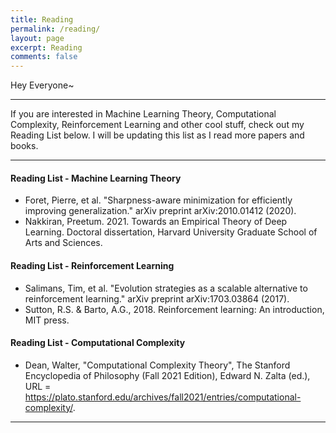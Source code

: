 ```yaml
---
title: Reading
permalink: /reading/
layout: page
excerpt: Reading
comments: false
---
```

Hey Everyone~
<hr>
If you are interested in Machine Learning Theory, Computational Complexity, Reinforcement Learning and other cool stuff, check out my Reading List below. I will be updating this list as I read more papers and books.
<hr>

#### Reading List - Machine Learning Theory
* Foret, Pierre, et al. "Sharpness-aware minimization for efficiently improving generalization." arXiv preprint arXiv:2010.01412 (2020).
* Nakkiran, Preetum. 2021. Towards an Empirical Theory of Deep Learning. Doctoral dissertation, Harvard University Graduate School of Arts and Sciences.

#### Reading List - Reinforcement Learning
* Salimans, Tim, et al. "Evolution strategies as a scalable alternative to reinforcement learning." arXiv preprint arXiv:1703.03864 (2017).
* Sutton, R.S. & Barto, A.G., 2018. Reinforcement learning: An introduction, MIT press.

#### Reading List - Computational Complexity
* Dean, Walter, "Computational Complexity Theory", The Stanford Encyclopedia of Philosophy (Fall 2021 Edition), Edward N. Zalta (ed.), URL = <https://plato.stanford.edu/archives/fall2021/entries/computational-complexity/>.


<hr>